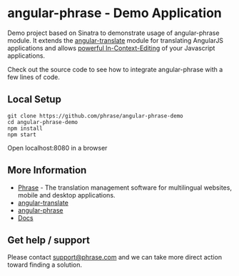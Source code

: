 # angular-phrase - Demo Application

Demo project based on Sinatra to demonstrate usage of angular-phrase module. It extends the [angular-translate](https://github.com/angular-translate/angular-translate) module for translating AngularJS applications and allows [powerful In-Context-Editing](https://phrase.com/en/features/in-context-editor) of your Javascript applications.

Check out the source code to see how to integrate angular-phrase with a few lines of code.

## Local Setup
```
git clone https://github.com/phrase/angular-phrase-demo
cd angular-phrase-demo
npm install
npm start
```
Open localhost:8080 in a browser


## More Information

* [Phrase](https://phrase.com/) - The translation management software for multilingual websites, mobile and desktop applications.
* [angular-translate](https://github.com/angular-translate/angular-translate)
* [angular-phrase](https://github.com/phrase/angular-phrase)
* [Docs](https://phrase.com/docs)

## Get help / support

Please contact [support@phrase.com](mailto:support@phrase.com?subject=[GitHub]%20) and we can take more direct action toward finding a solution.
